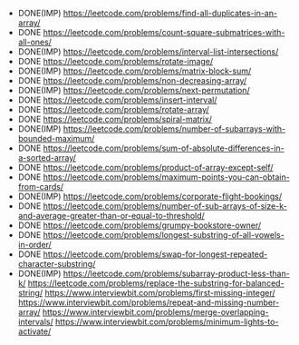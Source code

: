 - DONE(IMP) https://leetcode.com/problems/find-all-duplicates-in-an-array/
- DONE      https://leetcode.com/problems/count-square-submatrices-with-all-ones/                                            
- DONE(IMP) https://leetcode.com/problems/interval-list-intersections/ 
- DONE      https://leetcode.com/problems/rotate-image/ 
- DONE(IMP) https://leetcode.com/problems/matrix-block-sum/ 
- DONE      https://leetcode.com/problems/non-decreasing-array/ 
- DONE(IMP) https://leetcode.com/problems/next-permutation/ 
- DONE      https://leetcode.com/problems/insert-interval/ 
- DONE      https://leetcode.com/problems/rotate-array/ 
- DONE      https://leetcode.com/problems/spiral-matrix/ 
- DONE(IMP) https://leetcode.com/problems/number-of-subarrays-with-bounded-maximum/ 
- DONE      https://leetcode.com/problems/sum-of-absolute-differences-in-a-sorted-array/ 
- DONE      https://leetcode.com/problems/product-of-array-except-self/ 
- DONE      https://leetcode.com/problems/maximum-points-you-can-obtain-from-cards/ 
- DONE(IMP) https://leetcode.com/problems/corporate-flight-bookings/ 
- DONE      https://leetcode.com/problems/number-of-sub-arrays-of-size-k-and-average-greater-than-or-equal-to-threshold/ 
- DONE      https://leetcode.com/problems/grumpy-bookstore-owner/ 
- DONE      https://leetcode.com/problems/longest-substring-of-all-vowels-in-order/ 
- DONE      https://leetcode.com/problems/swap-for-longest-repeated-character-substring/ 
- DONE(IMP) https://leetcode.com/problems/subarray-product-less-than-k/ 
https://leetcode.com/problems/replace-the-substring-for-balanced-string/ 
https://www.interviewbit.com/problems/first-missing-integer/ 
https://www.interviewbit.com/problems/repeat-and-missing-number-array/ 
https://www.interviewbit.com/problems/merge-overlapping-intervals/ 
https://www.interviewbit.com/problems/minimum-lights-to-activate/ 